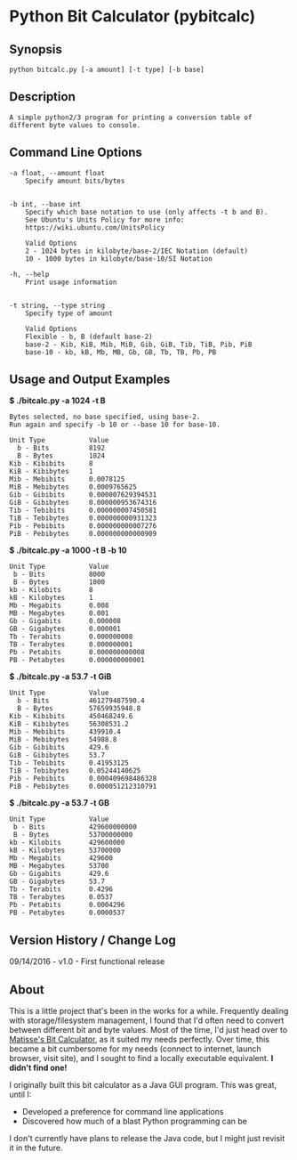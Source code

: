 # Python Bit Calculator (pybitcalc)

## Synopsis
    python bitcalc.py [-a amount] [-t type] [-b base]

## Description
    A simple python2/3 program for printing a conversion table of different byte values to console.

## Command Line Options
```
-a float, --amount float
    Specify amount bits/bytes

        
-b int, --base int
    Specify which base notation to use (only affects -t b and B).
    See Ubuntu's Units Policy for more info:
    https://wiki.ubuntu.com/UnitsPolicy
        
    Valid Options
    2 - 1024 bytes in kilobyte/base-2/IEC Notation (default)
    10 - 1000 bytes in kilobyte/base-10/SI Notation

-h, --help
    Print usage information

        
-t string, --type string
    Specify type of amount
        
    Valid Options
    Flexible - b, B (default base-2)
    base-2 - Kib, KiB, Mib, MiB, Gib, GiB, Tib, TiB, Pib, PiB
    base-10 - kb, kB, Mb, MB, Gb, GB, Tb, TB, Pb, PB
```

## Usage and Output Examples
**$ ./bitcalc.py -a 1024 -t B**
```
Bytes selected, no base specified, using base-2.
Run again and specify -b 10 or --base 10 for base-10.

Unit Type           Value
  b - Bits          8192
  B - Bytes         1024
Kib - Kibibits      8
KiB - Kibibytes     1
Mib - Mebibits      0.0078125
MiB - Mebibytes     0.0009765625
Gib - Gibibits      0.000007629394531
GiB - Gibibytes     0.000000953674316
Tib - Tebibits      0.000000007450581
TiB - Tebibytes     0.000000000931323
Pib - Pebibits      0.000000000007276
PiB - Pebibytes     0.000000000000909
```

**$ ./bitcalc.py -a 1000 -t B -b 10**
```
Unit Type           Value
 b - Bits           8000
 B - Bytes          1000
kb - Kilobits       8
kB - Kilobytes      1
Mb - Megabits       0.008
MB - Megabytes      0.001
Gb - Gigabits       0.000008
GB - Gigabytes      0.000001
Tb - Terabits       0.000000008
TB - Terabytes      0.000000001
Pb - Petabits       0.000000000008
PB - Petabytes      0.000000000001
```

**$ ./bitcalc.py -a 53.7 -t GiB**
```
Unit Type           Value
  b - Bits          461279487590.4
  B - Bytes         57659935948.8
Kib - Kibibits      450468249.6
KiB - Kibibytes     56308531.2
Mib - Mebibits      439910.4
MiB - Mebibytes     54988.8
Gib - Gibibits      429.6
GiB - Gibibytes     53.7
Tib - Tebibits      0.41953125
TiB - Tebibytes     0.05244140625
Pib - Pebibits      0.000409698486328
PiB - Pebibytes     0.000051212310791
```

**$ ./bitcalc.py -a 53.7 -t GB**
```
Unit Type           Value
 b - Bits           429600000000
 B - Bytes          53700000000
kb - Kilobits       429600000
kB - Kilobytes      53700000
Mb - Megabits       429600
MB - Megabytes      53700
Gb - Gigabits       429.6
GB - Gigabytes      53.7
Tb - Terabits       0.4296
TB - Terabytes      0.0537
Pb - Petabits       0.0004296
PB - Petabytes      0.0000537
```

## Version History / Change Log
09/14/2016 - v1.0 - First functional release

## About
This is a little project that's been in the works for a while. Frequently dealing with storage/filesystem management, I found that I'd often need to convert between different bit and byte values. Most of the time, I'd just head over to [Matisse's Bit Calculator](http://www.matisse.net/bitcalc/), as it suited my needs perfectly. Over time, this became a bit cumbersome for my needs (connect to internet, launch browser, visit site), and I sought to find a locally executable equivalent. **I didn't find one!**

I originally built this bit calculator as a Java GUI program. This was great, until I:
* Developed a preference for command line applications
* Discovered how much of a blast Python programming can be

I don't currently have plans to release the Java code, but I might just revisit it in the future.

